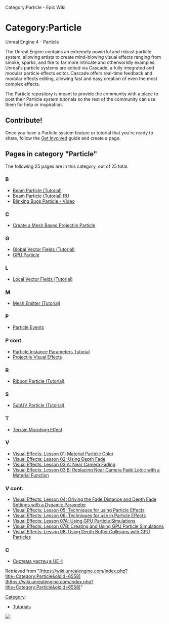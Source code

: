 Category:Particle - Epic Wiki                    

Category:Particle
=================

  

  

Unreal Engine 4 - Particle

The Unreal Engine contains an extremely powerful and robust particle system, allowing artists to create mind-blowing visual effects ranging from smoke, sparks, and fire to far more intricate and otherworldly examples. Unreal's particle systems are edited via Cascade, a fully integrated and modular particle effects editor. Cascade offers real-time feedback and modular effects editing, allowing fast and easy creation of even the most complex effects.

The Particle repository is meant to provide the community with a place to post their Particle system tutorials so the rest of the community can use them for help or inspiration.

Contribute!
-----------

Once you have a Particle system feature or tutorial that you're ready to share, follow the [Get Involved](/Get_Involved "Get Involved") guide and create a page.  

Pages in category "Particle"
----------------------------

The following 25 pages are in this category, out of 25 total.

### B

*   [Beam Particle (Tutorial)](/Beam_Particle_(Tutorial) "Beam Particle (Tutorial)")
*   [Beam Particle (Tutorial) RU](/Beam_Particle_(Tutorial)_RU "Beam Particle (Tutorial) RU")
*   [Blinking Bugs Particle - Video](/Blinking_Bugs_Particle_-_Video "Blinking Bugs Particle - Video")

### C

*   [Create a Mesh Based Projectile Particle](/Create_a_Mesh_Based_Projectile_Particle "Create a Mesh Based Projectile Particle")

### G

*   [Global Vector Fields (Tutorial)](/Global_Vector_Fields_(Tutorial) "Global Vector Fields (Tutorial)")
*   [GPU Particle](/GPU_Particle "GPU Particle")

### L

*   [Local Vector Fields (Tutorial)](/Local_Vector_Fields_(Tutorial) "Local Vector Fields (Tutorial)")

### M

*   [Mesh Emitter (Tutorial)](/Mesh_Emitter_(Tutorial) "Mesh Emitter (Tutorial)")

### P

*   [Particle Events](/Particle_Events "Particle Events")

### P cont.

*   [Particle Instance Parameters Tutorial](/Particle_Instance_Parameters_Tutorial "Particle Instance Parameters Tutorial")
*   [Projectile Visual Effects](/Projectile_Visual_Effects "Projectile Visual Effects")

### R

*   [Ribbon Particle (Tutorial)](/Ribbon_Particle_(Tutorial) "Ribbon Particle (Tutorial)")

### S

*   [SubUV Particle (Tutorial)](/SubUV_Particle_(Tutorial) "SubUV Particle (Tutorial)")

### T

*   [Terrain Morphing Effect](/Terrain_Morphing_Effect "Terrain Morphing Effect")

### V

*   [Visual Effects: Lesson 01: Material Particle Color](/Visual_Effects:_Lesson_01:_Material_Particle_Color "Visual Effects: Lesson 01: Material Particle Color")
*   [Visual Effects: Lesson 02: Using Depth Fade](/Visual_Effects:_Lesson_02:_Using_Depth_Fade "Visual Effects: Lesson 02: Using Depth Fade")
*   [Visual Effects: Lesson 03 A: Near Camera Fading](/Visual_Effects:_Lesson_03_A:_Near_Camera_Fading "Visual Effects: Lesson 03 A: Near Camera Fading")
*   [Visual Effects: Lesson 03 B: Replacing Near Camera Fade Logic with a Material Function](/Visual_Effects:_Lesson_03_B:_Replacing_Near_Camera_Fade_Logic_with_a_Material_Function "Visual Effects: Lesson 03 B: Replacing Near Camera Fade Logic with a Material Function")

### V cont.

*   [Visual Effects: Lesson 04: Driving the Fade Distance and Depth Fade Settings with a Dynamic Parameter](/Visual_Effects:_Lesson_04:_Driving_the_Fade_Distance_and_Depth_Fade_Settings_with_a_Dynamic_Parameter "Visual Effects: Lesson 04: Driving the Fade Distance and Depth Fade Settings with a Dynamic Parameter")
*   [Visual Effects: Lesson 05: Techniques for using Particle Effects](/Visual_Effects:_Lesson_05:_Techniques_for_using_Particle_Effects "Visual Effects: Lesson 05: Techniques for using Particle Effects")
*   [Visual Effects: Lesson 06: Techniques for use in Particle Effects](/Visual_Effects:_Lesson_06:_Techniques_for_use_in_Particle_Effects "Visual Effects: Lesson 06: Techniques for use in Particle Effects")
*   [Visual Effects: Lesson 07A: Using GPU Particle Simulations](/Visual_Effects:_Lesson_07A:_Using_GPU_Particle_Simulations "Visual Effects: Lesson 07A: Using GPU Particle Simulations")
*   [Visual Effects: Lesson 07B: Creating and Using GPU Particle Simulations](/Visual_Effects:_Lesson_07B:_Creating_and_Using_GPU_Particle_Simulations "Visual Effects: Lesson 07B: Creating and Using GPU Particle Simulations")
*   [Visual Effects: Lesson 08: Using Depth Buffer Collisions with GPU Particles](/Visual_Effects:_Lesson_08:_Using_Depth_Buffer_Collisions_with_GPU_Particles "Visual Effects: Lesson 08: Using Depth Buffer Collisions with GPU Particles")

### С

*   [Система частиц в UE 4](/%D0%A1%D0%B8%D1%81%D1%82%D0%B5%D0%BC%D0%B0_%D1%87%D0%B0%D1%81%D1%82%D0%B8%D1%86_%D0%B2_UE_4 "Система частиц в UE 4")

Retrieved from "[https://wiki.unrealengine.com/index.php?title=Category:Particle&oldid=6558](https://wiki.unrealengine.com/index.php?title=Category:Particle&oldid=6558)"

[Category](/Special:Categories "Special:Categories"):

*   [Tutorials](/Category:Tutorials "Category:Tutorials")

  ![](https://tracking.unrealengine.com/track.png)